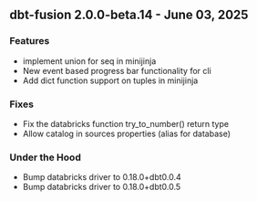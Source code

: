 ## dbt-fusion 2.0.0-beta.14 - June 03, 2025

### Features

- implement union for seq in minijinja
- New event based progress bar functionality for cli
- Add dict function support on tuples in minijinja

### Fixes

- Fix the databricks function try_to_number() return type
- Allow catalog in sources properties (alias for database)

### Under the Hood

- Bump databricks driver to 0.18.0+dbt0.0.4
- Bump databricks driver to 0.18.0+dbt0.0.5
